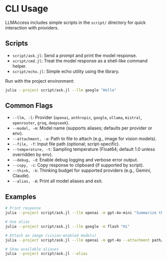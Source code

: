 # CLI Usage

LLMAccess includes simple scripts in the `script/` directory for quick interaction with providers.

## Scripts

- `script/ask.jl`: Send a prompt and print the model response.
- `script/cmd.jl`: Treat the model response as a shell-like command helper.
- `script/echo.jl`: Simple echo utility using the library.

Run with the project environment:

```bash
julia --project script/ask.jl --llm google "Hello"
```

## Common Flags

- `--llm, -l`: Provider (`openai`, `anthropic`, `google`, `ollama`, `mistral`, `openrouter`, `groq`, `deepseek`).
- `--model, -m`: Model name (supports aliases; defaults per provider or env).
- `--attachment, -a`: Path to file to attach (e.g., image for vision models).
- `--file, -f`: Input file path (optional; script-specific).
- `--temperature, -t`: Sampling temperature (Float64; default 1.0 unless overridden by env).
- `--debug, -d`: Enable debug logging and verbose error output.
- `--copy, -c`: Copy response to clipboard (if supported by script).
- `--think, -k`: Thinking budget for supported providers (e.g., Gemini, Claude).
- `--alias, -A`: Print all model aliases and exit.

## Examples

```bash
# Print response
julia --project script/ask.jl --llm openai -m gpt-4o-mini "Summarize this repo"

# Use alias
julia --project script/ask.jl --llm google -m flash "Hi"

# Attach an image (vision-enabled models)
julia --project script/ask.jl --llm openai -m gpt-4o --attachment path/to/image.png "Describe this image"

# Show available aliases
julia --project script/ask.jl --alias
```

